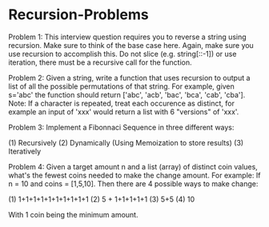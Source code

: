# Recursion-Problems

Problem 1:  This interview question requires you to reverse a string using recursion. Make sure to think of the base case here.
Again, make sure you use recursion to accomplish this. Do not slice (e.g. string[::-1]) or use iteration, there must be a recursive call for the function.

Problem 2:  Given a string, write a function that uses recursion to output a list of all the possible permutations of that string.
For example, given s='abc' the function should return ['abc', 'acb', 'bac', 'bca', 'cab', 'cba'].
Note: If a character is repeated, treat each occurence as distinct, for example an input of 'xxx' would return a list with 6 "versions" of 'xxx'.

Problem 3:  Implement a Fibonnaci Sequence in three different ways:

  (1) Recursively
  (2) Dynamically (Using Memoization to store results)
  (3) Iteratively

Problem 4:  Given a target amount n and a list (array) of distinct coin values, what's the fewest coins needed to make the change amount.
For example:
If n = 10 and coins = [1,5,10]. Then there are 4 possible ways to make change:

  (1) 1+1+1+1+1+1+1+1+1+1
  (2)	5 + 1+1+1+1+1
  (3) 5+5
  (4) 10
  
With 1 coin being the minimum amount.
